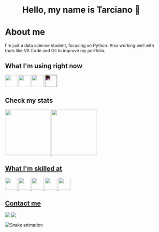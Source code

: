 <h1 align="center">Hello, my name is Tarciano 👋</h1>

# About me
I'm just a data science student, focusing on Python. Also working well with tools like VS Code and Git to improve my portfolio.

## What I'm using right now
<div>
  <img src="https://cdn.jsdelivr.net/gh/devicons/devicon/icons/ubuntu/ubuntu-plain.svg" width="40" height="40"/>
  <img src="https://cdn.jsdelivr.net/gh/devicons/devicon/icons/vscode/vscode-original.svg" width="40" height="40"/>
  <img src="https://cdn.jsdelivr.net/gh/devicons/devicon/icons/git/git-original.svg" width="40" height="40"/>
  <img src="https://cdn.jsdelivr.net/gh/devicons/devicon/icons/github/github-original.svg" style="filter: invert(100%);" width="40" height="40"/>
</div>

## Check my stats
<div>
    <a href="https://github.com/tarcianofilho">
    <img height="150em" src="https://github-readme-stats.vercel.app/api?username=tarcianofilho&show_icons=true&theme=dark"/>
    <img height="150em" src="https://github-readme-stats.vercel.app/api/top-langs/?username=tarcianofilho&layout=compact&theme=dark"/>
</div>
<!-- [![Tarciano's GitHub stats](https://github-readme-stats.vercel.app/api?username=tarcianofilho&theme=dark&layout=compact)](https://github.com/tarcianofilho/github-readme-stats)
[![Top Langs](https://github-readme-stats.vercel.app/api/top-langs/?username=tarcianofilho&theme=dark&layout=compact)](https://github.com/tarcianofilho/github-readme-stats) -->

## What I'm skilled at
<div>
  <img src="https://cdn.jsdelivr.net/gh/devicons/devicon/icons/python/python-original.svg" width="40" height="40"/>
  <img src="https://cdn.jsdelivr.net/gh/devicons/devicon/icons/r/r-original.svg" width="40" height="40"/>
  <img src="https://cdn.jsdelivr.net/gh/devicons/devicon/icons/html5/html5-original.svg" width="40" height="40"/>
  <img src="https://cdn.jsdelivr.net/gh/devicons/devicon/icons/css3/css3-original.svg" width="40" height="40"/>
  <img src="https://cdn.jsdelivr.net/gh/devicons/devicon/icons/javascript/javascript-original.svg" width="40" height="40"/>
</div>

## Contact me
<div>
  <a href = "mailto:imtarciano@gmail.com"><img src="https://img.shields.io/badge/Gmail-D14836?style=for-the-badge&logo=gmail&logoColor=white" target="_blank"></a>
  <a href="https://www.linkedin.com/in/tarciano-de-aragao/" target="_blank"><img src="https://img.shields.io/badge/-LinkedIn-%230077B5?style=for-the-badge&logo=linkedin&logoColor=white" target="_blank"></a>   
</div>

![Snake animation](https://github.com/tarcianofilho/tarcianofilho/blob/output/github-contribution-grid-snake.svg)
<!--
**tarcianofilho/tarcianofilho** is a ✨ _special_ ✨ repository because its `README.md` (this file) appears on your GitHub profile.

Here are some ideas to get you started:

- 🔭 I’m currently working on ...
- 🌱 I’m currently learning ...
- 👯 I’m looking to collaborate on ...
- 🤔 I’m looking for help with ...
- 💬 Ask me about ...
- 📫 How to reach me: ...
- 😄 Pronouns: ...
- ⚡ Fun fact: ...
-->
